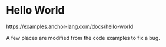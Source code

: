 # Hello World

https://examples.anchor-lang.com/docs/hello-world

A few places are modified from the code examples to fix a bug.

